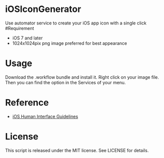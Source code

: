 # iOSIconGenerator
Use automator service to create your iOS app icon with a single click
#Requirement
* iOS 7 and later
* 1024x1024pix png image preferred for best appearance
# Usage
Download the .workflow bundle and install it. Right click on your image file. Then you can find the option in the Services of your menu.
# Reference
* [iOS Human Interface Guidelines](https://developer.apple.com/library/prerelease/ios/documentation/UserExperience/Conceptual/MobileHIG/IconMatrix.html#//apple_ref/doc/uid/TP40006556-CH27-SW1)
# License
This script is released under the MIT license. See LICENSE for details.
